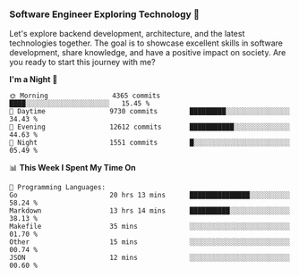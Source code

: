 ### Software Engineer Exploring Technology 🚀 

Let's explore backend development, architecture, and the latest technologies together. The goal is to showcase excellent skills in software development, share knowledge, and have a positive impact on society. Are you ready to start this journey with me?

<!--START_SECTION:waka-->
**I'm a Night 🦉** 

```text
🌞 Morning                4365 commits        ████░░░░░░░░░░░░░░░░░░░░░   15.45 % 
🌆 Daytime                9730 commits        █████████░░░░░░░░░░░░░░░░   34.43 % 
🌃 Evening                12612 commits       ███████████░░░░░░░░░░░░░░   44.63 % 
🌙 Night                  1551 commits        █░░░░░░░░░░░░░░░░░░░░░░░░   05.49 % 
```


📊 **This Week I Spent My Time On** 

```text
💬 Programming Languages: 
Go                       20 hrs 13 mins      ███████████████░░░░░░░░░░   58.24 % 
Markdown                 13 hrs 14 mins      ██████████░░░░░░░░░░░░░░░   38.13 % 
Makefile                 35 mins             ░░░░░░░░░░░░░░░░░░░░░░░░░   01.70 % 
Other                    15 mins             ░░░░░░░░░░░░░░░░░░░░░░░░░   00.74 % 
JSON                     12 mins             ░░░░░░░░░░░░░░░░░░░░░░░░░   00.60 % 
```


<!--END_SECTION:waka-->
